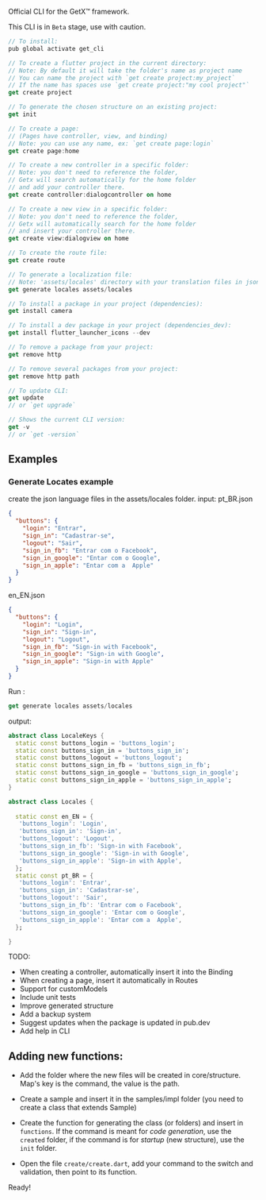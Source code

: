 Official CLI for the GetX™ framework.

This CLI is in `Beta` stage, use with caution.

```dart
// To install:
pub global activate get_cli 

// To create a flutter project in the current directory:
// Note: By default it will take the folder's name as project name
// You can name the project with `get create project:my_project`
// If the name has spaces use `get create project:"my cool project"`
get create project 

// To generate the chosen structure on an existing project:
get init 

// To create a page: 
// (Pages have controller, view, and binding)
// Note: you can use any name, ex: `get create page:login` 
get create page:home 

// To create a new controller in a specific folder:
// Note: you don't need to reference the folder, 
// Getx will search automatically for the home folder
// and add your controller there.
get create controller:dialogcontroller on home

// To create a new view in a specific folder:
// Note: you don't need to reference the folder,
// Getx will automatically search for the home folder
// and insert your controller there.
get create view:dialogview on home

// To create the route file:
get create route 

// To generate a localization file:
// Note: 'assets/locales' directory with your translation files in json format
get generate locales assets/locales

// To install a package in your project (dependencies):
get install camera

// To install a dev package in your project (dependencies_dev): 
get install flutter_launcher_icons --dev

// To remove a package from your project:
get remove http

// To remove several packages from your project:
get remove http path

// To update CLI: 
get update
// or `get upgrade`

// Shows the current CLI version: 
get -v 
// or `get -version`
```

## Examples
### Generate Locates example

create the json language files in the assets/locales folder.
input: 
pt_BR.json
```json
{
  "buttons": {
    "login": "Entrar",
    "sign_in": "Cadastrar-se",
    "logout": "Sair",
    "sign_in_fb": "Entrar com o Facebook",
    "sign_in_google": "Entar com o Google",
    "sign_in_apple": "Entar com a  Apple"
  }
}
```
en_EN.json
```json
{
  "buttons": {
    "login": "Login",
    "sign_in": "Sign-in",
    "logout": "Logout",
    "sign_in_fb": "Sign-in with Facebook",
    "sign_in_google": "Sign-in with Google",
    "sign_in_apple": "Sign-in with Apple"
  }
}
```

Run : 
```dart 
get generate locales assets/locales
```

output: 
```dart 
abstract class LocaleKeys {
  static const buttons_login = 'buttons_login';
  static const buttons_sign_in = 'buttons_sign_in';
  static const buttons_logout = 'buttons_logout';
  static const buttons_sign_in_fb = 'buttons_sign_in_fb';
  static const buttons_sign_in_google = 'buttons_sign_in_google';
  static const buttons_sign_in_apple = 'buttons_sign_in_apple';
}

abstract class Locales {
  
  static const en_EN = {
   'buttons_login': 'Login',
   'buttons_sign_in': 'Sign-in',
   'buttons_logout': 'Logout',
   'buttons_sign_in_fb': 'Sign-in with Facebook',
   'buttons_sign_in_google': 'Sign-in with Google',
   'buttons_sign_in_apple': 'Sign-in with Apple',
  };
  static const pt_BR = {
   'buttons_login': 'Entrar',
   'buttons_sign_in': 'Cadastrar-se',
   'buttons_logout': 'Sair',
   'buttons_sign_in_fb': 'Entrar com o Facebook',
   'buttons_sign_in_google': 'Entar com o Google',
   'buttons_sign_in_apple': 'Entar com a  Apple',
  };

}

```


TODO: 
- When creating a controller, automatically insert it into the Binding
- When creating a page, insert it automatically in Routes
- Support for customModels
- Include unit tests
- Improve generated structure
- Add a backup system
- Suggest updates when the package is updated in pub.dev
- Add help in CLI

## Adding new functions:
- Add the folder where the new files will be created in core/structure. Map's key is the command, the value is the path.

- Create a sample and insert it in the samples/impl folder (you need to create a class that extends Sample)

- Create the function for generating the class (or folders) and insert in `functions`. 
If the command is meant for *code generation*, use the `created` folder, 
if the command is for *startup* (new structure), use the `init` folder.

- Open the file `create/create.dart`, add your command to the switch and validation, then point to its function.

Ready!
